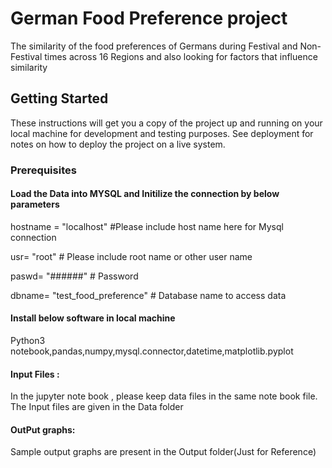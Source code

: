 # German Food Preference project
The similarity of the food preferences of Germans during Festival and Non-Festival times across 16 Regions and also looking for factors that influence similarity

## Getting Started
These instructions will get you a copy of the project up and running on your local machine for development and testing purposes. See deployment for notes on how to deploy the project on a live system.

### Prerequisites
#### Load the Data into MYSQL and Initilize the connection by below parameters 

hostname = "localhost" #Please include host name here for Mysql connection

usr= "root" # Please include root name or other user name

paswd= "######" # Password

dbname= "test_food_preference" # Database name to access data

#### Install below software in local machine

Python3 notebook,pandas,numpy,mysql.connector,datetime,matplotlib.pyplot

#### Input Files :
In the jupyter note book , please keep data files  in the same note book file.
The Input files are given in the Data folder

#### OutPut graphs:
Sample output graphs are present in the Output folder(Just for Reference)




